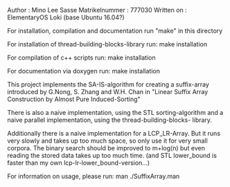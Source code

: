 Author : Mino Lee Sasse
Matrikelnummer : 777030
Written on : ElementaryOS Loki (base Ubuntu 16.04?)


For installation, compilation and documentation run "make" in this directory

For installation of thread-building-blocks-library run:
make installation

For compilation of c++ scripts run:
make installation

For documentation via doxygen run:
make installation


This project implements the SA-IS-algorithm for creating a 
suffix-array introduced by G.Nong, S. Zhang and W.H. Chan in 
"Linear Suffix Array Construction by Almost Pure Induced-Sorting"

There is also a naive implementation, using the STL sorting-algorithm
and a naive parallel implementation, using the thread-building-blocks-
library.

Additionally there is a naive implementation for a LCP_LR-Array. But it runs
very slowly and takes up too much space, so only use it for very small
corpora. The binary search should be improved to m+log(n) but even 
reading the stored data takes up too much time. 
(and STL lower_bound is faster than my own lcp-lr-lower_bound-version...)


For information on usage, please run:
man ./SuffixArray.man

